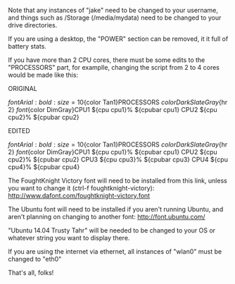 Note that any instances of "jake" need to be changed to your username, and things such as /Storage (/media/mydata) need to be changed to your drive directories. 

If you are using a desktop, the "POWER" section can be removed, it it full of battery stats.

If you have more than 2 CPU cores, there must be some edits to the "PROCESSORS" part, for examplle, changing the script from 2 to 4 cores would be made like this:

ORIGINAL

  ${font Arial:bold:size=10}${color Tan1}PROCESSORS ${color DarkSlateGray}${hr 2}
  $font${color DimGray}CPU1  ${cpu cpu1}% ${cpubar cpu1}
  CPU2  ${cpu cpu2}% ${cpubar cpu2}

EDITED

  ${font Arial:bold:size=10}${color Tan1}PROCESSORS ${color DarkSlateGray}${hr 2}
  $font${color DimGray}CPU1  ${cpu cpu1}% ${cpubar cpu1}
  CPU2  ${cpu cpu2}% ${cpubar cpu2}
  CPU3  ${cpu cpu3}% ${cpubar cpu3}
  CPU4  ${cpu cpu4}% ${cpubar cpu4}
  
The FoughtKnight Victory font will need to be installed from this link, unless you want to change it (ctrl-f foughtknight-victory): http://www.dafont.com/foughtknight-victory.font

The Ubuntu font will need to be installed if you aren't running Ubuntu, and aren't planning on changing to another font: http://font.ubuntu.com/

"Ubuntu 14.04 Trusty Tahr" will be needed to be changed to your OS or whatever string you want to display there.

If you are using the internet via ethernet, all instances of "wlan0" must be changed to "eth0"

That's all, folks!
